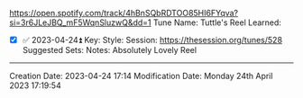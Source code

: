 https://open.spotify.com/track/4hBnSQbRDTOO85HI6FYqva?si=3r6JLeJBQ_mF5WqnSluzwQ&dd=1
Tune Name: Tuttle's Reel
Learned: 
- [x]  ✅ 2023-04-24⏫ 
Key:
Style: 
Session: https://thesession.org/tunes/528
Suggested Sets:
Notes: Absolutely Lovely Reel

---
Creation Date: 2023-04-24 17:14
Modification Date: Monday 24th April 2023 17:19:54